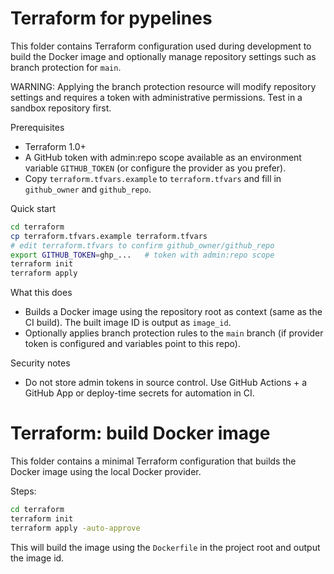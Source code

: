 # Terraform for pypelines

This folder contains Terraform configuration used during development to build the Docker image and optionally manage repository settings such as branch protection for `main`.

WARNING: Applying the branch protection resource will modify repository settings and requires a token with administrative permissions. Test in a sandbox repository first.

Prerequisites
- Terraform 1.0+
- A GitHub token with admin:repo scope available as an environment variable `GITHUB_TOKEN` (or configure the provider as you prefer).
- Copy `terraform.tfvars.example` to `terraform.tfvars` and fill in `github_owner` and `github_repo`.

Quick start

```bash
cd terraform
cp terraform.tfvars.example terraform.tfvars
# edit terraform.tfvars to confirm github_owner/github_repo
export GITHUB_TOKEN=ghp_...   # token with admin:repo scope
terraform init
terraform apply
```

What this does
- Builds a Docker image using the repository root as context (same as the CI build). The built image ID is output as `image_id`.
- Optionally applies branch protection rules to the `main` branch (if provider token is configured and variables point to this repo).

Security notes
- Do not store admin tokens in source control. Use GitHub Actions + a GitHub App or deploy-time secrets for automation in CI.
# Terraform: build Docker image

This folder contains a minimal Terraform configuration that builds the Docker image using the local Docker provider.

Steps:

```bash
cd terraform
terraform init
terraform apply -auto-approve
```

This will build the image using the `Dockerfile` in the project root and output the image id.
